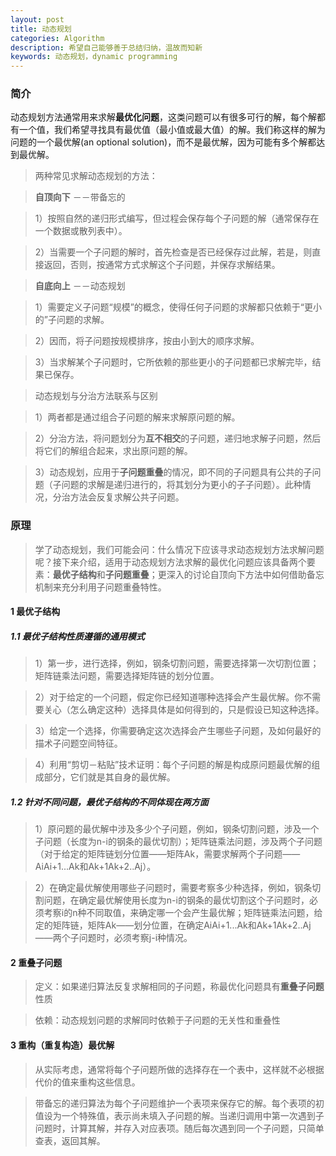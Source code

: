 ```yaml
---
layout: post
title: 动态规划
categories: Algorithm
description: 希望自己能够善于总结归纳，温故而知新
keywords: 动态规划，dynamic programming
---
```


### 简介

动态规划方法通常用来求解**最优化问题**，这类问题可以有很多可行的解，每个解都有一个值，我们希望寻找具有最优值（最小值或最大值）的解。我们称这样的解为问题的一个最优解(an optional solution)，而不是最优解，因为可能有多个解都达到最优解。

> 两种常见求解动态规划的方法：

> **自顶向下**  －－带备忘的

> 1）按照自然的递归形式编写，但过程会保存每个子问题的解（通常保存在一个数据或散列表中）。

> 2）当需要一个子问题的解时，首先检查是否已经保存过此解，若是，则直接返回，否则，按通常方式求解这个子问题，并保存求解结果。

> **自底向上**  －－动态规划

> 1）需要定义子问题“规模”的概念，使得任何子问题的求解都只依赖于“更小的”子问题的求解。

> 2）因而，将子问题按规模排序，按由小到大的顺序求解。

> 3）当求解某个子问题时，它所依赖的那些更小的子问题都已求解完毕，结果已保存。

> 动态规划与分治方法联系与区别

> 1）两者都是通过组合子问题的解来求解原问题的解。

> 2）分治方法，将问题划分为**互不相交**的子问题，递归地求解子问题，然后将它们的解组合起来，求出原问题的解。

> 3）动态规划，应用于**子问题重叠**的情况，即不同的子问题具有公共的子问题（子问题的求解是递归进行的，将其划分为更小的子子问题）。此种情况，分治方法会反复求解公共子问题。


### 原理

> 学了动态规划，我们可能会问：什么情况下应该寻求动态规划方法求解问题呢？接下来介绍，适用于动态规划方法求解的最优化问题应该具备两个要素：**最优子结构**和**子问题重叠**；更深入的讨论自顶向下方法中如何借助备忘机制来充分利用子问题重叠特性。

#### 1 最优子结构

##### 1.1 最优子结构性质遵循的通用模式

> 1）第一步，进行选择，例如，钢条切割问题，需要选择第一次切割位置；矩阵链乘法问题，需要选择矩阵链的划分位置。

> 2）对于给定的一个问题，假定你已经知道哪种选择会产生最优解。你不需要关心（怎么确定这种）选择具体是如何得到的，只是假设已知这种选择。

> 3）给定一个选择，你需要确定这次选择会产生哪些子问题，及如何最好的描术子问题空间特征。

> 4）利用“剪切－粘贴”技术证明：每个子问题的解是构成原问题最优解的组成部分，它们就是其自身的最优解。

##### 1.2 针对不同问题，最优子结构的不同体现在两方面
> 1）原问题的最优解中涉及多少个子问题，例如，钢条切割问题，涉及一个子问题（长度为n-i的钢条的最优切割）；矩阵链乘法问题，涉及两个子问题（对于给定的矩阵链划分位置——矩阵Ak，需要求解两个子问题——AiAi+1...Ak和Ak+1Ak+2..Aj）。

> 2）在确定最优解使用哪些子问题时，需要考察多少种选择，例如，钢条切割问题，在确定最优解使用长度为n-i的钢条的最优切割这个子问题时，必须考察i的n种不同取值，来确定哪一个会产生最优解；矩阵链乘法问题，给定的矩阵链，矩阵Ak——划分位置，在确定AiAi+1...Ak和Ak+1Ak+2..Aj——两个子问题时，必须考察j-i种情况。

#### 2 重叠子问题

> 定义：如果递归算法反复求解相同的子问题，称最优化问题具有**重叠子问题**性质

> 依赖：动态规划问题的求解同时依赖于子问题的无关性和重叠性

#### 3 重构（重复构造）最优解

> 从实际考虑，通常将每个子问题所做的选择存在一个表中，这样就不必根据代价的值来重构这些信息。

> 带备忘的递归算法为每个子问题维护一个表项来保存它的解。每个表项的初值设为一个特殊值，表示尚未填入子问题的解。当递归调用中第一次遇到子问题时，计算其解，并存入对应表项。随后每次遇到同一个子问题，只简单查表，返回其解。

